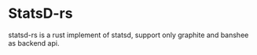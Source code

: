StatsD-rs
=================

statsd-rs is a rust implement of statsd, support only graphite and banshee as backend api.
